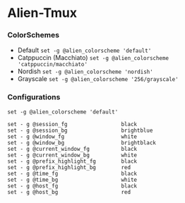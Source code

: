 # Alien-Tmux

### ColorSchemes

- Default `set -g @alien_colorscheme 'default'`
- Catppuccin (Macchiato) `set -g @alien_colorscheme 'catppuccin/macchiato'`
- Nordish `set -g @alien_colorscheme 'nordish'`
- Grayscale `set -g @alien_colorscheme '256/grayscale'`

### Configurations

```shell
set -g @alien_colorscheme 'default'

set - g @session_fg                 black
set - g @session_bg                 brightblue
set - g @window_fg                  white
set - g @window_bg                  brightblack
set - g @current_window_fg          black
set - g @current_window_bg          white
set - g @prefix_highlight_fg        black
set - g @prefix_highlight_bg        red
set - g @time_fg                    black
set - g @time_bg                    white
set - g @host_fg                    black
set - g @host_bg                    red
```
